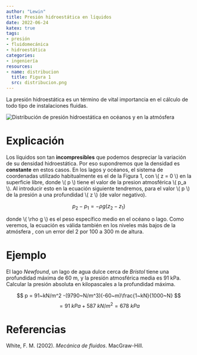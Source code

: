 ```yaml
---
author: "Lewin"
title: Presión hidroestática en líquidos
date: 2022-06-24
katex: true
tags:
- presión
- fluidomecánica
- hidroestática
categories:
- ingeniería
resources:
- name: distribucion
  title: Figura 1
  src: distribucion.png
---
```


La presión hidroestática es un término de vital importancia en el cálculo de todo tipo de instalaciones fluidas.

![Distribución de presión hidroestática en océanos y en la atmósfera](distribucion)

# Explicación

Los líquidos son tan **incompresibles** que podemos despreciar la variación de su densidad hidroestática. Por eso supondremos que la densidad es **constante** en estos casos.  En los lagos y océanos, el sistema de coordenadas utilizado habitualmente es el de la Figura 1, con \\( z = 0 \\) en la superficie libre, donde \\( p \\) tiene el valor de la presion atmosférica \\( p_a \\). Al introducir esto en la ecuación siguiente tendremos, para el valor \\( p \\) de la presión a una profundidad \\( z \\) (de valor negativo).

$$ p_2 - p_1 = - \rho g (z_2 -z_1) $$

donde \\( \rho g \\) es el peso específico medio en el océano o lago. Como veremos, la ecuación es válida también en los niveles más bajos de la atmósfera , con un error del 2 por 100 a 300 m de altura.

# Ejemplo

El lago *Newfound*, un lago de agua dulce cerca de *Bristol* tiene una profundidad máxima de 60 m, y la presión atmosférica media es 91 kPa. Calcular la presión absoluta en kilopascales a la profundidad máxima.

$$ p = 91~kN/m^2 -(9790~N/m^3)(-60~m)\frac{1~kN}{1000~N} $$
$$ = 91~kPa + 587~kN/m^2 = 678~kPa $$

# Referencias

White, F. M. (2002). *Mecánica de fluidos*. MacGraw-Hill.